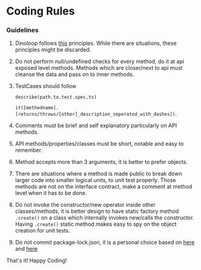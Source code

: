 # Coding Rules

### Guidelines
1. Dinoloop follows [this](https://stackoverflow.com/questions/469161/how-do-you-define-a-good-or-bad-api) principles. While there are situations, these principles might be discarded.
2. Do not perform null/undefined checks for every method, do it at api exposed level methods. Methods which are closer/next to api must cleanse the data and pass on to inner methods.
3. TestCases should follow 

    `describe(path.to.test.spec.ts)`
    
    `it([methodname].[returns/throws/[other]_description_seperated_with_dashes])`.
    
4. Comments must be brief and self explanatory particularly on API methods.
5. API methods/properties/classes must be short, notable and easy to remember.
6. Method accepts more than 3 arguments, it is better to prefer objects.
7. There are situations where a method is made public to break down larger code into smaller logical units, to unit test properly. Those methods are not on the interface contract, make a comment at method level when it has to be done.
8. Do not invoke the constructor/new operator inside other classes/methods, it is better design to have static factory method `.create()` on a class which internally invokes new/calls the constructor. Having `.create()` static method makes easy to spy on the object creation for unit tests.
9. Do not commit package-lock.json, it is a personal choice based on [here](https://stackoverflow.com/questions/44206782/do-i-commit-the-package-lock-json-file-created-by-npm-5) and [here](https://stackoverflow.com/questions/44297803/package-lock-json-role)


That's it! Happy Coding!
